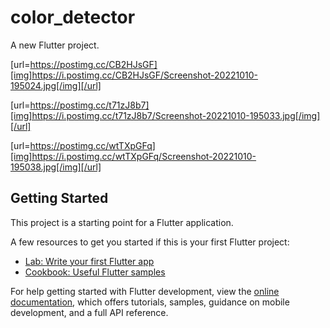 # color_detector

A new Flutter project.

[url=https://postimg.cc/CB2HJsGF][img]https://i.postimg.cc/CB2HJsGF/Screenshot-20221010-195024.jpg[/img][/url]

[url=https://postimg.cc/t71zJ8b7][img]https://i.postimg.cc/t71zJ8b7/Screenshot-20221010-195033.jpg[/img][/url]

[url=https://postimg.cc/wtTXpGFq][img]https://i.postimg.cc/wtTXpGFq/Screenshot-20221010-195038.jpg[/img][/url]

## Getting Started

This project is a starting point for a Flutter application.

A few resources to get you started if this is your first Flutter project:

- [Lab: Write your first Flutter app](https://docs.flutter.dev/get-started/codelab)
- [Cookbook: Useful Flutter samples](https://docs.flutter.dev/cookbook)

For help getting started with Flutter development, view the
[online documentation](https://docs.flutter.dev/), which offers tutorials,
samples, guidance on mobile development, and a full API reference.
